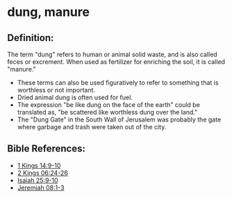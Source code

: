 # dung, manure #

## Definition: ##

The term "dung" refers to human or animal solid waste, and is also called feces or excrement. When used as fertilizer for enriching the soil, it is called "manure."

* These terms can also be used figuratively to refer to something that is worthless or not important.
* Dried animal dung is often used for fuel.
* The expression "be like dung on the face of the earth" could be translated as, "be scattered like worthless dung over the land."
* The "Dung Gate" in the South Wall of Jerusalem was probably the gate where garbage and trash were taken out of the city.



## Bible References: ##

* [1 Kings 14:9-10](en/tn/1ki/help/14/09)
* [2 Kings 06:24-26](en/tn/2ki/help/06/24)
* [Isaiah 25:9-10](en/tn/isa/help/25/09)
* [Jeremiah 08:1-3](en/tn/jer/help/08/01)
